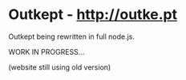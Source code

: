 Outkept - http://outke.pt
=======

Outkept being rewritten in full node.js.

WORK IN PROGRESS...

(website still using old version)
